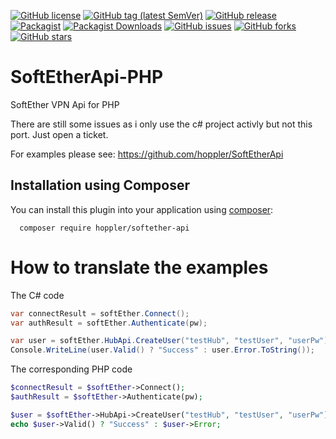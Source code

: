 [![GitHub license](https://img.shields.io/github/license/hoppler/SoftEtherApi-PHP)](https://github.com/hoppler/SoftEtherApi-PHP/blob/master/LICENSE)
[![GitHub tag (latest SemVer)](https://img.shields.io/github/v/tag/hoppler/SoftEtherApi-PHP)](https://github.com/hoppler/SoftEtherApi-PHP/tags)
[![GitHub release](https://img.shields.io/github/release/hoppler/SoftEtherApi-PHP)](https://github.com/hoppler/SoftEtherApi-PHP/releases)
[![Packagist](https://img.shields.io/packagist/v/hoppler/softether-api)](https://packagist.org/packages/hoppler/softether-api)
[![Packagist Downloads](https://img.shields.io/packagist/dt/hoppler/softether-api)](https://packagist.org/packages/hoppler/softether-api/stats)
[![GitHub issues](https://img.shields.io/github/issues/hoppler/SoftEtherApi-PHP)](https://github.com/hoppler/SoftEtherApi-PHP/issues)
[![GitHub forks](https://img.shields.io/github/forks/hoppler/SoftEtherApi-PHP)](https://github.com/hoppler/SoftEtherApi-PHP/network)
[![GitHub stars](https://img.shields.io/github/stars/hoppler/SoftEtherApi-PHP)](https://github.com/hoppler/SoftEtherApi-PHP/stargazers)

# SoftEtherApi-PHP
SoftEther VPN Api for PHP

There are still some issues as i only use the c# project activly but not this port. Just open a ticket.

For examples please see:
https://github.com/hoppler/SoftEtherApi

## Installation using Composer

You can install this plugin into your application using
[composer](https://getcomposer.org):

```
  composer require hoppler/softether-api
```

# How to translate the examples
The C# code

```c#
var connectResult = softEther.Connect();
var authResult = softEther.Authenticate(pw);

var user = softEther.HubApi.CreateUser("testHub", "testUser", "userPw");
Console.WriteLine(user.Valid() ? "Success" : user.Error.ToString());
```

The corresponding PHP code

```php
$connectResult = $softEther->Connect();
$authResult = $softEther->Authenticate(pw);

$user = $softEther->HubApi->CreateUser("testHub", "testUser", "userPw");
echo $user->Valid() ? "Success" : $user->Error;
```
